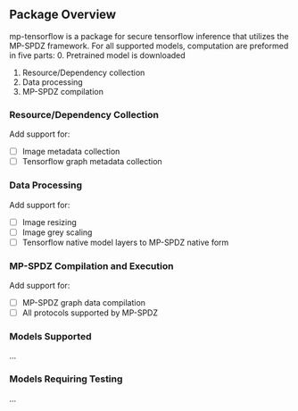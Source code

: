 ## Package Overview
mp-tensorflow is a package for secure tensorflow inference that utilizes the MP-SPDZ framework. 
For all supported models, computation are preformed in five parts:
0. Pretrained model is downloaded
1. Resource/Dependency collection 
2. Data processing
3. MP-SPDZ compilation

### Resource/Dependency Collection 
Add support for:
- [ ] Image metadata collection
- [ ] Tensorflow graph metadata collection

### Data Processing
Add support for:
- [ ] Image resizing
- [ ] Image grey scaling
- [ ] Tensorflow native model layers to MP-SPDZ native form

### MP-SPDZ Compilation and Execution
Add support for: 
- [ ] MP-SPDZ graph data compilation
- [ ] All protocols supported by MP-SPDZ 

### Models Supported 
...


### Models Requiring Testing
...


